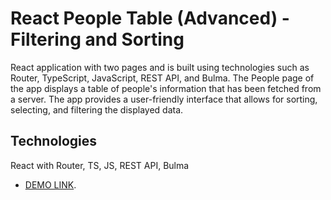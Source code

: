 # React People Table (Advanced) - Filtering and Sorting

React application with two pages and is built using technologies such as Router, TypeScript, JavaScript, REST API, and Bulma. The People page of the app displays a table of people's information that has been fetched from a server. The app provides a user-friendly interface that allows for sorting, selecting, and filtering the displayed data.

## Technologies

React with Router, TS, JS, REST API,  Bulma

- [DEMO LINK](https://rijo-j.github.io/react_people-table-advanced/).
